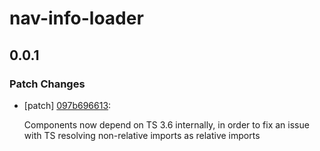 # nav-info-loader

## 0.0.1
### Patch Changes

- [patch] [097b696613](https://bitbucket.org/atlassian/atlaskit-mk-2/commits/097b696613):

  Components now depend on TS 3.6 internally, in order to fix an issue with TS resolving non-relative imports as  relative imports
